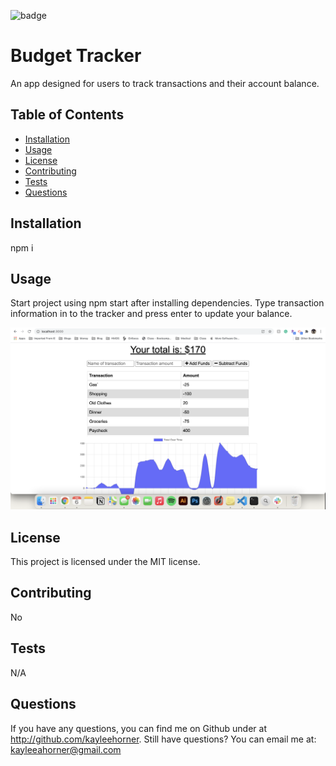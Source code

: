 
![badge](https://img.shields.io/badge/license-MIT-blue)

# Budget Tracker

An app designed for users to track transactions and their account balance.

## Table of Contents
* [Installation](#Installation)
* [Usage](#Usage)
* [License](#License)
* [Contributing](#Contributing)
* [Tests](#Tests)
* [Questions](#Questions)


## Installation
npm i

## Usage
Start project using npm start after installing dependencies. Type transaction information in to the tracker and press enter to update your balance.

![Screenshot](./public/assets/screenshot/screenshot.png)

## License
This project is licensed under the MIT license.

## Contributing
No

## Tests
N/A

## Questions
If you have any questions, you can find me on Github under at http://github.com/kayleehorner. Still have questions? You can email me at: kayleeahorner@gmail.com
